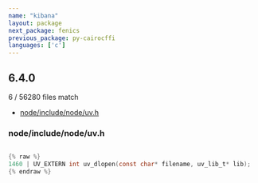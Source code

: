 ```yaml
---
name: "kibana"
layout: package
next_package: fenics
previous_package: py-cairocffi
languages: ['c']
---
```

## 6.4.0
6 / 56280 files match

 - [node/include/node/uv.h](#nodeincludenodeuvh)

### node/include/node/uv.h

```c

{% raw %}
1460 | UV_EXTERN int uv_dlopen(const char* filename, uv_lib_t* lib);
{% endraw %}

```